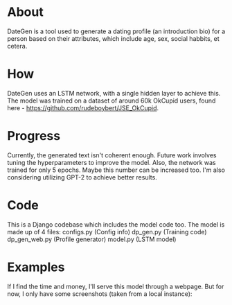 # About
DateGen is a tool used to generate a dating profile (an introduction bio) for a person based on their attributes, which include age, sex, social habbits, et cetera.

# How
DateGen uses an LSTM network, with a single hidden layer to achieve this. The model was trained on a dataset of around 60k OkCupid users, found here - https://github.com/rudeboybert/JSE_OkCupid.

# Progress
Currently, the generated text isn't coherent enough. Future work involves tuning the hyperparameters to improve the model. Also, the network was trained for only 5 epochs. Maybe this number can be increased too. I'm also considering utilizing GPT-2 to achieve better results.

# Code
This is a Django codebase which includes the model code too. The model is made up of 4 files:
configs.py (Config info)
dp_gen.py (Training code)
dp_gen_web.py (Profile generator)
model.py (LSTM model)

# Examples
If I find the time and money, I'll serve this model through a webpage. But for now, I only have some screenshots (taken from a local instance):

